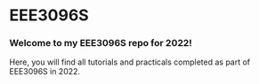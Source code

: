 # EEE3096S
### Welcome to my EEE3096S repo for 2022!

Here, you will find all tutorials and practicals completed as part of EEE3096S in 2022.
